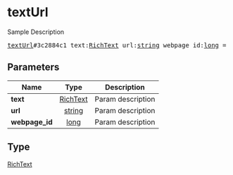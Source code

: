 # textUrl

Sample Description

<pre>
<a href="../constructor/textUrl.md">textUrl</a>#3c2884c1 text:<a href="../type/RichText.md">RichText</a> url:<a href="../type/string.md">string</a> webpage_id:<a href="../type/long.md">long</a> = <a href="../type/RichText.md">RichText</a>;</pre>
## Parameters

| Name | Type | Description |
|------|:----:|-------------|
| **text** | <a href="../type/RichText.md">RichText</a> | Param description |
| **url** | <a href="../type/string.md">string</a> | Param description |
| **webpage_id** | <a href="../type/long.md">long</a> | Param description |

## Type

<a href="../type/RichText.md">RichText</a>
